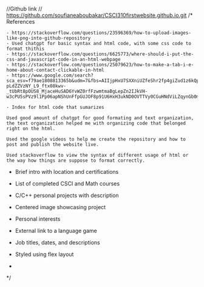//Github link
// https://github.com/soufianeaboubakar/CSCI310firstwebsite.github.io.git
/*
    References
    
    - https://stackoverflow.com/questions/23596369/how-to-upload-images-like-png-into-github-repository
    - Used chatgpt for basic syntax and html code, with some css code to format thithis
    - https://stackoverflow.com/questions/6625773/where-should-i-put-the-css-and-javascript-code-in-an-html-webpage
    - https://stackoverflow.com/questions/25079623/how-to-make-a-tab-i-e-home-about-contact-clickable-in-html
    - https://www.google.com/search?sca_esv=f79ae1808813365b&udm=7&fbs=AIIjpHxU7SXXniUZfeShr2fp4giZud1z6kQpMfoEdCJxnpm_3W-pLdZZVzNY_L9_ftx08kwv-_tUbRt8pOUS8_MjaceHuSAD6YvWZ0rfFzwmtmaBgLepZn2IJkVH-w3cPU5sPVz9l1Pp06apNShUnFfpGUJOF8p91U6HxH3ukND0OVTTVy0CGuHNdViLZqynGb0mLSRGeGVO46qnJ_2yk3F0uV6R6BW9rQ&q=how+to+run+html+file+with+your+image+saved+github&sa=X&ved=2ahUKEwiotM7yqtiPAxWl6ckDHYrHDHYQtKgLegQIExAB&biw=1440&bih=812&dpr=2#fpstate=ive&vld=cid:ed707684,vid:LVVi30Aw54Q,st:0
    
    - Index for html code that sumarizes
    
    Used good amount of chatgpt for good formating and text organization, the text organization helped me with organizing code that belonged right on the html. 

    Used the google videos to help me create the repository and how to post and publish the website live.

    Used stackoverflow to view the syntax of different usage of html or the way how things are suppose to format correctly. 

   - Brief intro with location and certifications
- List of completed CSCI and Math courses

- C/C++ personal projects with description
- Centered image showcasing project

- Personal interests
- External link to a language game

- Job titles, dates, and descriptions
- Styled using flex layout
- 
*/
